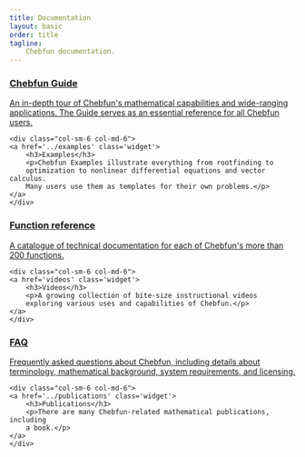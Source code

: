 ```yaml
---
title: Documentation
layout: basic
order: title
tagline:
    Chebfun documentation.
---
```


<div class="row">
    <div class="col-sm-6 col-md-6">
    <a href='guide' class='widget'>
        <h3>Chebfun Guide</h3>
        <p>An in-depth tour of Chebfun's mathematical capabilities and
        wide-ranging applications. The Guide serves as an essential reference
        for all Chebfun users.</p>
    </a>
    </div>

    <div class="col-sm-6 col-md-6">
    <a href='../examples' class='widget'>
        <h3>Examples</h3>
        <p>Chebfun Examples illustrate everything from rootfinding to
        optimization to nonlinear differential equations and vector calculus.
        Many users use them as templates for their own problems.</p>
    </a>
    </div>
</div>


<div class="row">
    <div class="col-sm-6 col-md-6">
    <a href='functions' class='widget'>
        <h3>Function reference</h3>
        <p>A catalogue of technical documentation for each of Chebfun's
        more than 200 functions.</p>
    </a>
    </div>

    <div class="col-sm-6 col-md-6">
    <a href='videos' class='widget'>
        <h3>Videos</h3>
        <p>A growing collection of bite-size instructional videos
        exploring various uses and capabilities of Chebfun.</p>
    </a>
    </div>
</div>


<div class="row">
    <div class="col-sm-6 col-md-6">
    <a href='faq' class='widget'>
        <h3>FAQ</h3>
        <p>Frequently asked questions about Chebfun, including details
        about terminology, mathematical background, system requirements,
        and licensing.</p>
    </a>
    </div>

    <div class="col-sm-6 col-md-6">
    <a href='../publications' class='widget'>
        <h3>Publications</h3>
        <p>There are many Chebfun-related mathematical publications, including
        a book.</p>
    </a>
    </div>
</div>